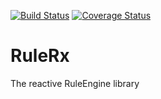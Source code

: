 [![Build Status](https://travis-ci.org/yuxblank/RuleRX.svg?branch=master)](https://travis-ci.org/yuxblank/RuleRX)
[![Coverage Status](https://coveralls.io/repos/github/yuxblank/RuleRX/badge.svg?branch=master)](https://coveralls.io/github/yuxblank/RuleRX?branch=master)

# RuleRx
The reactive RuleEngine library
